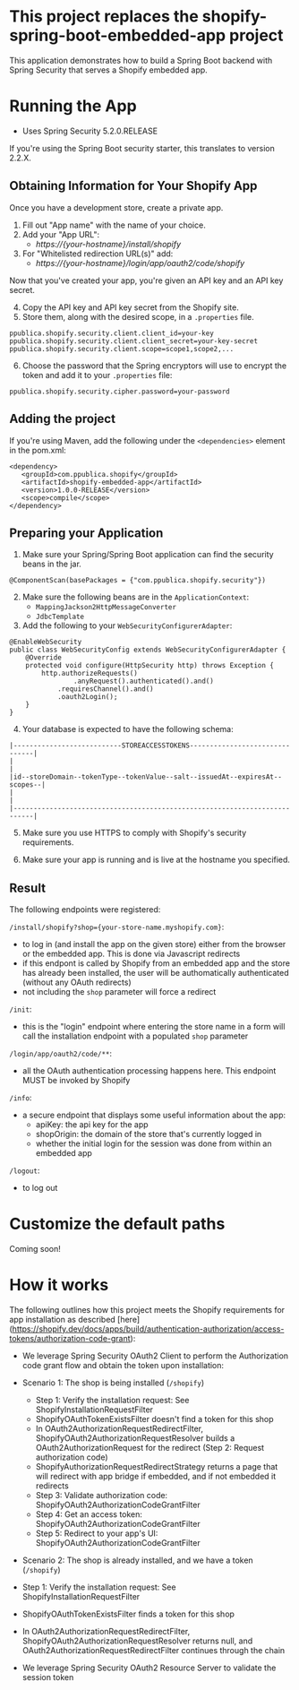 # This project replaces the shopify-spring-boot-embedded-app project

This application demonstrates how to build a Spring Boot backend with Spring Security that serves a Shopify embedded app.

# Running the App

- Uses Spring Security 5.2.0.RELEASE

If you're using the Spring Boot security starter, this translates to version 2.2.X.

## Obtaining Information for Your Shopify App
Once you have a development store, create a private app.

1. Fill out "App name" with the name of your choice.
2. Add your "App URL": 
	- *https://{your-hostname}/install/shopify*
3. For "Whitelisted redirection URL(s)" add:
	- *https://{your-hostname}/login/app/oauth2/code/shopify*

Now that you've created your app, you're given an API key and an API key secret.

4. Copy the API key and API key secret from the Shopify site.
5. Store them, along with the desired scope, in a `.properties` file.

```
ppublica.shopify.security.client.client_id=your-key
ppublica.shopify.security.client.client_secret=your-key-secret
ppublica.shopify.security.client.scope=scope1,scope2,...
```
6. Choose the password that the Spring encryptors will use to encrypt the token and add it to your `.properties` file:

```
ppublica.shopify.security.cipher.password=your-password
```

## Adding the project
If you're using Maven, add the following under the `<dependencies>` element in the pom.xml:

```
<dependency>
   <groupId>com.ppublica.shopify</groupId>
   <artifactId>shopify-embedded-app</artifactId>
   <version>1.0.0-RELEASE</version>
   <scope>compile</scope>
</dependency>
```

## Preparing your Application
1. Make sure your Spring/Spring Boot application can find the security beans in the jar.
```
@ComponentScan(basePackages = {"com.ppublica.shopify.security"})
```
2. Make sure the following beans are in the `ApplicationContext`:
	- `MappingJackson2HttpMessageConverter`
	- `JdbcTemplate`
3. Add the following to your `WebSecurityConfigurerAdapter`:
```
@EnableWebSecurity
public class WebSecurityConfig extends WebSecurityConfigurerAdapter {
	@Override
	protected void configure(HttpSecurity http) throws Exception {
		http.authorizeRequests()
				.anyRequest().authenticated().and()
			.requiresChannel().and()
			.oauth2Login();
	}
}
```
4. Your database is expected to have the following schema:
```
|---------------------------STOREACCESSTOKENS-------------------------------|
|                                                                           |
|id--storeDomain--tokenType--tokenValue--salt--issuedAt--expiresAt--scopes--|
|                                                                           |
|---------------------------------------------------------------------------|
```

5. Make sure you use HTTPS to comply with Shopify's security requirements. 

6. Make sure your app is running and is live at the hostname you specified.


## Result
The following endpoints were registered:

`/install/shopify?shop={your-store-name.myshopify.com}`:
- to log in (and install the app on the given store) either from the browser or the embedded app. This is done via Javascript redirects
- if this endpont is called by Shopify from an embedded app and the store has already been installed, the user will be authomatically authenticated (without any OAuth redirects)
- not including the `shop` parameter will force a redirect

`/init`:
- this is the "login" endpoint where entering the store name in a form will call the installation endpoint with a populated `shop` parameter

`/login/app/oauth2/code/**`:
- all the OAuth authentication processing happens here. This endpoint MUST be invoked by Shopify

`/info`:
- a secure endpoint that displays some useful information about the app:
	- apiKey: the api key for the app
	- shopOrigin: the domain of the store that's currently logged in
	- whether the initial login for the session was done from within an embedded app

`/logout`:
- to log out

# Customize the default paths
Coming soon!

# How it works
The following outlines how this project meets the Shopify requirements for app installation as described [here] (https://shopify.dev/docs/apps/build/authentication-authorization/access-tokens/authorization-code-grant):
- We leverage Spring Security OAuth2 Client to perform the Authorization code grant flow and obtain the token upon installation:
- Scenario 1: The shop is being installed (`/shopify`)
  - Step 1: Verify the installation request: See ShopifyInstallationRequestFilter
  - ShopifyOAuthTokenExistsFilter doesn't find a token for this shop
  - In OAuth2AuthorizationRequestRedirectFilter, ShopifyOAuth2AuthorizationRequestResolver builds a OAuth2AuthorizationRequest for the redirect (Step 2: Request authorization code) 
  - ShopifyAuthorizationRequestRedirectStrategy returns a page that will redirect with app bridge if embedded, and if not embedded it redirects
  - Step 3: Validate authorization code: ShopifyOAuth2AuthorizationCodeGrantFilter 
  - Step 4: Get an access token: ShopifyOAuth2AuthorizationCodeGrantFilter
  - Step 5: Redirect to your app's UI: ShopifyOAuth2AuthorizationCodeGrantFilter

- Scenario 2: The shop is already installed, and we have a token (`/shopify`)
- Step 1: Verify the installation request: See ShopifyInstallationRequestFilter
- ShopifyOAuthTokenExistsFilter finds a token for this shop
- In OAuth2AuthorizationRequestRedirectFilter, ShopifyOAuth2AuthorizationRequestResolver returns null, and OAuth2AuthorizationRequestRedirectFilter continues through the chain

- We leverage Spring Security OAuth2 Resource Server to validate the session token
